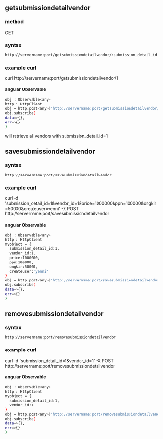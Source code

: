 ## getsubmissiondetailvendor

### method

GET

### syntax


```sh
http://servername:port/getsubmissiondetailvendor/:submission_detail_id
```

### example curl

curl  http://servername:port/getsubmissiondetailvendor/1

#### angular Observable

```sh
obj : Observable<any>
http : HttpClient
obj = http.post<any>('http://servername:port/getsubmissiondetailvendor/1')
obj.subscribe(
data=>{},
err=>{}
)
```

will retrieve all vendors  with submission_detail_id=1


## savesubmissiondetailvendor

### syntax


```sh
http://servername:port/savesubmissiondetailvendor
```

### example curl

curl -d 'submission_detail_id=1&vendor_id=1&price=1000000&ppn=100000&ongkir=50000&createuser=yenni' -X POST http://servername:port/savesubmissiondetailvendor


#### angular Observable

```sh
obj : Observable<any>
http : HttpClient
myobject = {
  submission_detail_id:1,
  vendor_id:1,
  price:1000000,
  ppn:100000,
  ongkir:50000,
  createuser:'yenni'
}
obj = http.post<any>('http://servername:port/savesubmissiondetailvendor',myobject)
obj.subscribe(
data=>{},
err=>{}
)
```


## removesubmissiondetailvendor

### syntax


```sh
http://servername:port/removesubmissiondetailvendor
```

### example curl

curl -d 'submission_detail_id=1&vendor_id=1' -X POST http://servername:port/removesubmissiondetailvendor

#### angular Observable

```sh
obj : Observable<any>
http : HttpClient
myobject = {
  submission_detail_id:1,
  vendor_id:1
}
obj = http.post<any>('http://servername:port/removesubmissiondetailvendor',myobject)
obj.subscribe(
data=>{},
err=>{}
)
```
